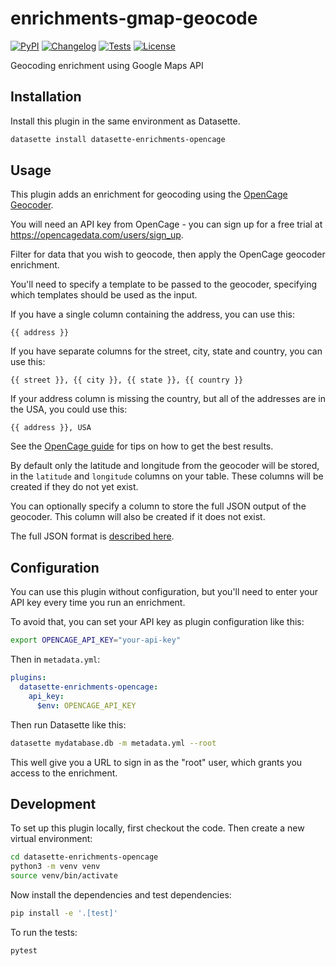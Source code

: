 # enrichments-gmap-geocode

[![PyPI](https://img.shields.io/pypi/v/datasette-enrichments-opencage.svg)](https://pypi.org/project/datasette-enrichments-opencage/)
[![Changelog](https://img.shields.io/github/v/release/datasette/datasette-enrichments-opencage?include_prereleases&label=changelog)](https://github.com/datasette/datasette-enrichments-opencage/releases)
[![Tests](https://github.com/datasette/datasette-enrichments-opencage/workflows/Test/badge.svg)](https://github.com/datasette/datasette-enrichments-opencage/actions?query=workflow%3ATest)
[![License](https://img.shields.io/badge/license-Apache%202.0-blue.svg)](https://github.com/datasette/datasette-enrichments-opencage/blob/main/LICENSE)

Geocoding enrichment using Google Maps API

## Installation

Install this plugin in the same environment as Datasette.
```bash
datasette install datasette-enrichments-opencage
```
## Usage

This plugin adds an enrichment for geocoding using the [OpenCage Geocoder](https://opencagedata.com/).

You will need an API key from OpenCage - you can sign up for a free trial at https://opencagedata.com/users/sign_up.

Filter for data that you wish to geocode, then apply the OpenCage geocoder enrichment.

You'll need to specify a template to be passed to the geocoder, specifying which templates should be used as the input.

If you have a single column containing the address, you can use this:

    {{ address }}

If you have separate columns for the street, city, state and country, you can use this:

    {{ street }}, {{ city }}, {{ state }}, {{ country }}

If your address column is missing the country, but all of the addresses are in the USA, you could use this:

    {{ address }}, USA

See the [OpenCage guide](https://opencagedata.com/guides/how-to-format-your-geocoding-query) for tips on how to get the best results.

By default only the latitude and longitude from the geocoder will be stored, in the `latitude` and `longitude` columns on your table. These columns will be created if they do not yet exist.

You can optionally specify a column to store the full JSON output of the geocoder. This column will also be created if it does not exist.

The full JSON format is [described here](https://opencagedata.com/api#response).

## Configuration

You can use this plugin without configuration, but you'll need to enter your API key every time you run an enrichment.

To avoid that, you can set your API key as plugin configuration like this:

```bash
export OPENCAGE_API_KEY="your-api-key"
```
Then in `metadata.yml`:
```yaml
plugins:
  datasette-enrichments-opencage:
    api_key:
      $env: OPENCAGE_API_KEY
```
Then run Datasette like this:
```bash
datasette mydatabase.db -m metadata.yml --root
```
This well give you a URL to sign in as the "root" user, which grants you access to the enrichment.

## Development

To set up this plugin locally, first checkout the code. Then create a new virtual environment:
```bash
cd datasette-enrichments-opencage
python3 -m venv venv
source venv/bin/activate
```
Now install the dependencies and test dependencies:
```bash
pip install -e '.[test]'
```
To run the tests:
```bash
pytest
```
